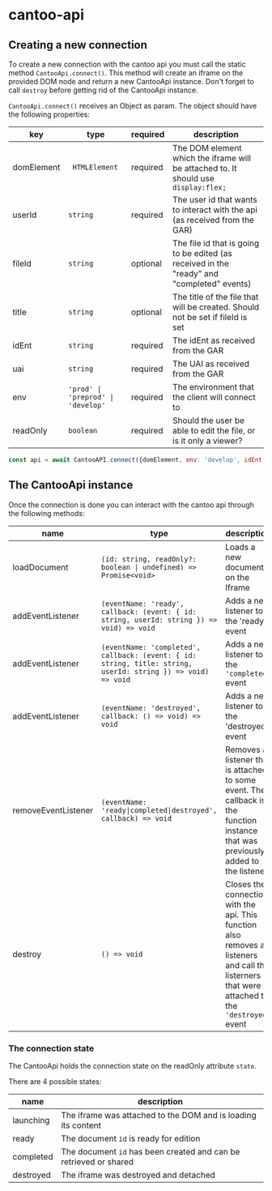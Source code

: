 # cantoo-api

## Creating a new connection

To create a new connection with the cantoo api you must call the static method `CantooApi.connect()`. This method will create an iframe on the provided DOM node and return a new CantooApi instance. Don't forget to call `destroy` before getting rid of the CantooApi instance.

`CantooApi.connect()` receives an Object as param. The object should have the following properties:

| key | type | required | description |
|-----|------|----------|-------------|
| domElement | ` HTMLElement` | required | The DOM element which the iframe will be attached to. It should use `display:flex;` |
| userId | `string` | required | The user id that wants to interact with the api (as received from the GAR) |
| fileId | `string` | optional | The file id that is going to be edited (as received in the "ready" and "completed" events) |
| title | `string` | optional | The title of the file that will be created. Should not be set if fileId is set |
| idEnt | `string` | required | The idEnt as received from the GAR |
| uai | `string` | required | The UAI as received from the GAR |
| env | `'prod' \| 'preprod' \| 'develop'` | required | The environment that the client will connect to |
| readOnly | `boolean` | required | Should the user be able to edit the file, or is it only a viewer? |

```js
const api = await CantooAPI.connect({domElement, env: 'develop', idEnt: '1', uai: '2', userId: '10', fileId: '10', readOnly: true})
```

## The CantooApi instance

Once the connection is done you can interact with the cantoo api through the following methods:

|name|type|description|
|----|----|-----------|
| loadDocument |`(id: string, readOnly?: boolean \| undefined) => Promise<void>`| Loads a new document on the Iframe |
| addEventListener | `(eventName: 'ready', callback: (event: { id: string, userId: string }) => void) => void`| Adds a new listener to the 'ready' event |
| addEventListener | `(eventName: 'completed', callback: (event: { id: string, title: string, userId: string }) => void) => void` | Adds a new listener to the `'completed'` event |
| addEventListener | `(eventName: 'destroyed', callback: () => void) => void`| Adds a new listener to the 'destroyed' event |
| removeEventListener | `(eventName: 'ready\|completed\|destroyed', callback) => void`| Removes a listener that is attached to some event. The callback is the function instance that was previously added to the listener |
| destroy | `() => void`| Closes the connection with the api. This function also removes all listeners and call the listerners that were attached to the `'destroyed'` event|

### The connection state
The CantooApi holds the connection state on the readOnly attribute `state`.

There are 4 possible states:

|name|description|
|----|-----------|
|launching| The iframe was attached to the DOM and is loading its content |
|ready| The document `id` is ready for edition |
|completed| The document `id` has been created and can be retrieved or shared |
|destroyed| The iframe was destroyed and detached |

